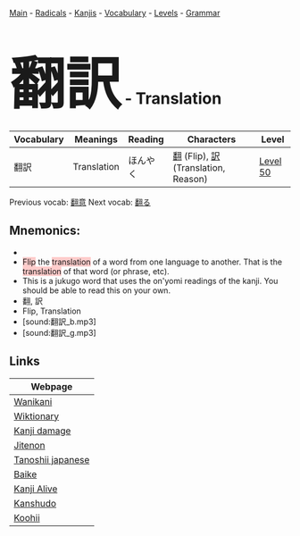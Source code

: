 <style> bigfont {font-size: 100px}</style>
[Main](../README.md) -
[Radicals](../radicals.md) -
[Kanjis](../kanjis.md) -
[Vocabulary](../vocabulary.md) -
[Levels](../levels.md) -
[Grammar](../grammar.md)
# <bigfont> 翻訳</bigfont> - Translation 

| Vocabulary | Meanings | Reading | Characters | Level |
| --- | --- | --- | --- | --- |
| 翻訳 | Translation | ほんやく |  [翻](../kanjis/翻.md) (Flip), [訳](../kanjis/訳.md) (Translation, Reason) | [Level 50](../levels/wk_level50.md) |

Previous vocab: [翻意](翻意.md) Next vocab: [翻る](翻る.md) 

## Mnemonics:

* 
* <span style="background-color:#ffcccb"> Flip</span> the <span style="background-color:#ffcccb"> translation</span> of a word from one language to another. That is the <span style="background-color:#ffcccb"> translation</span> of that word (or phrase, etc).
* This is a jukugo word that uses the on'yomi readings of the kanji. You should be able to read this on your own.
* 翻, 訳
* Flip, Translation
* [sound:翻訳_b.mp3]
* [sound:翻訳_g.mp3]


## Links 

| Webpage |
| --- |
| [Wanikani          ](https://www.wanikani.com/kanji/翻訳) |
| [Wiktionary        ](https://en.wiktionary.org/wiki/翻訳) |
| [Kanji damage      ](http://www.kanjidamage.com/kanji/search?utf8=✓&q=翻訳) |
| [Jitenon           ](https://jitenon.com/kanji/翻訳) |
| [Tanoshii japanese ](https://www.tanoshiijapanese.com/dictionary/kanji.cfm?k=翻訳) |
| [Baike             ](https://baike.baidu.com/item/翻訳) |
| [Kanji Alive       ](https://app.kanjialive.com/翻訳) |
| [Kanshudo          ](https://www.kanshudo.com/searchmn?q=翻訳) |
| [Koohii            ](https://kanji.koohii.com/study/kanji/翻訳) |
